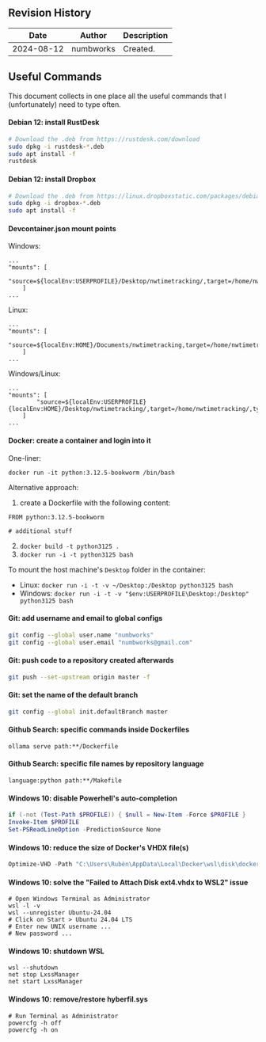 ## Revision History

| Date | Author | Description |
|---|---|---|
| 2024-08-12 | numbworks | Created. |

## Useful Commands

This document collects in one place all the useful commands that I (unfortunately) need to type often.

#### Debian 12: install RustDesk

```sh
# Download the .deb from https://rustdesk.com/download
sudo dpkg -i rustdesk-*.deb
sudo apt install -f
rustdesk
```

#### Debian 12: install Dropbox

```sh
# Download the .deb from https://linux.dropboxstatic.com/packages/debian/
sudo dpkg -i dropbox-*.deb
sudo apt install -f
```

#### Devcontainer.json mount points

Windows:
```
...
"mounts": [
        "source=${localEnv:USERPROFILE}/Desktop/nwtimetracking/,target=/home/nwtimetracking/,type=bind,consistency=cached"
    ]
...
```

Linux:
```
...
"mounts": [
        "source=${localEnv:HOME}/Documents/nwtimetracking,target=/home/nwtimetracking/,type=bind,consistency=cached"
    ]
...
```

Windows/Linux:
```
...
"mounts": [
        "source=${localEnv:USERPROFILE}{localEnv:HOME}/Desktop/nwtimetracking/,target=/home/nwtimetracking/,type=bind,consistency=cached"
    ]
...
```

#### Docker: create a container and login into it

One-liner:

```
docker run -it python:3.12.5-bookworm /bin/bash
```

Alternative approach:

1. create a Dockerfile with the following content: 
    
```
FROM python:3.12.5-bookworm

# additional stuff
```

2. `docker build -t python3125 .`
3. `docker run -i -t python3125 bash`

To mount the host machine's `Desktop` folder in the container:

- Linux: `docker run -i -t -v ~/Desktop:/Desktop python3125 bash`
- Windows: `docker run -i -t -v "$env:USERPROFILE\Desktop:/Desktop" python3125 bash`

#### Git: add username and email to global configs

```sh
git config --global user.name "numbworks"
git config --global user.email "numbworks@gmail.com"
```

#### Git: push code to a repository created afterwards

```sh
git push --set-upstream origin master -f
```

#### Git: set the name of the default branch

```sh
git config --global init.defaultBranch master
```

#### Github Search: specific commands inside Dockerfiles

```
ollama serve path:**/Dockerfile
```

#### Github Search: specific file names by repository language

```
language:python path:**/Makefile
```

#### Windows 10: disable Powerhell's auto-completion

```powershell
if (-not (Test-Path $PROFILE)) { $null = New-Item -Force $PROFILE }
Invoke-Item $PROFILE
Set-PSReadLineOption -PredictionSource None
```

#### Windows 10: reduce the size of Docker's VHDX file(s)

```powershell
Optimize-VHD -Path "C:\Users\Rubèn\AppData\Local\Docker\wsl\disk\docker_data.vhdx" -Mode Full
```

#### Windows 10: solve the "Failed to Attach Disk ext4.vhdx to WSL2" issue

```
# Open Windows Terminal as Administrator
wsl -l -v
wsl --unregister Ubuntu-24.04
# Click on Start > Ubuntu 24.04 LTS
# Enter new UNIX username ...
# New password ...
```

#### Windows 10: shutdown WSL

```
wsl --shutdown
net stop LxssManager
net start LxssManager 
```

#### Windows 10: remove/restore hyberfil.sys

```
# Run Terminal as Administrator
powercfg -h off
powercfg -h on
```